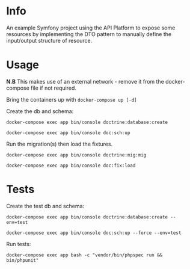 # Info

An example Symfony project using the API Platform to expose some resources by implementing the DTO pattern to manually define the input/output structure of resource.

# Usage

**N.B** This makes use of an external network - remove it from the docker-compose file if not required.

Bring the containers up with ```docker-compose up [-d]```

Create the db and schema:

```docker-compose exec app bin/console doctrine:database:create```

```docker-compose exec app bin/console doc:sch:up```

Run the migration(s) then load the fixtures.

```docker-compose exec app bin/console doctrine:mig:mig```

```docker-compose exec app bin/console doc:fix:load```

# Tests

Create the test db and schema:

```docker-compose exec app bin/console doctrine:database:create --env=test```

```docker-compose exec app bin/console doc:sch:up --force --env=test```

Run tests:

```docker-compose exec app bash -c "vendor/bin/phpspec run && bin/phpunit"```